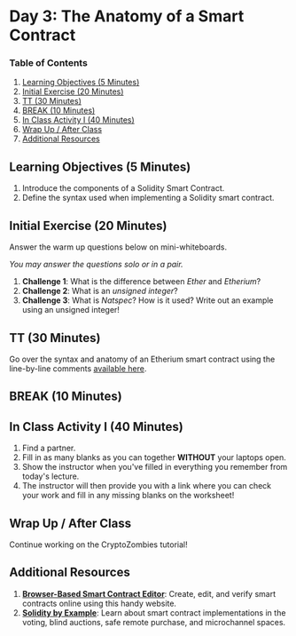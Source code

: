 # Day 3: The Anatomy of a Smart Contract

### Table of Contents

1. [Learning Objectives (5 Minutes)](#learning-objectives-5-minutes)
2. [Initial Exercise (20 Minutes)](#initial-exercise-20-minutes)
3. [TT (30 Minutes)](#tt-30-minutes)
4. [BREAK (10 Minutes)](#break-10-minutes)
5. [In Class Activity I (40 Minutes)](#in-class-activity-i-40-minutes)
6. [Wrap Up / After Class](#wrap-up--after-class)
7. [Additional Resources](#additional-resources)

## Learning Objectives (5 Minutes)

1. Introduce the components of a Solidity Smart Contract.
2. Define the syntax used when implementing a Solidity smart contract.

## Initial Exercise (20 Minutes)

Answer the warm up questions below on mini-whiteboards.

*You may answer the questions solo or in a pair.*

1. **Challenge 1**: What is the difference between *Ether* and *Etherium*?
2. **Challenge 2**: What is an *unsigned integer*?
3. **Challenge 3**: What is *Natspec*? How is it used? Write out an example using an unsigned integer!

## TT (30 Minutes)

Go over the syntax and anatomy of an Etherium smart contract using the line-by-line comments [available here](https://learnxinyminutes.com/docs/solidity/).

## BREAK (10 Minutes)

## In Class Activity I (40 Minutes)

1. Find a partner.
2. Fill in as many blanks as you can together **WITHOUT** your laptops open.
3. Show the instructor when you've filled in everything you remember from today's lecture.
4. The instructor will then provide you with a link where you can check your work and fill in any missing blanks on the worksheet!

## Wrap Up / After Class

Continue working on the CryptoZombies tutorial!

## Additional Resources

1. **[Browser-Based Smart Contract Editor](https://remix.ethereum.org/)**: Create, edit, and verify smart contracts online using this handy website.
2. **[Solidity by Example](https://solidity.readthedocs.io/en/v0.4.24/solidity-by-example.html)**: Learn about smart contract implementations in the voting, blind auctions, safe remote purchase, and microchannel spaces.
